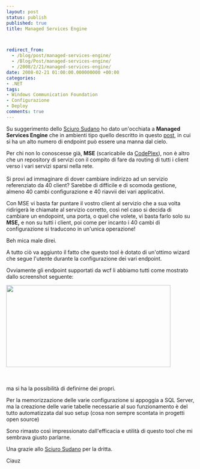 ```yaml
---
layout: post
status: publish
published: true
title: Managed Services Engine



redirect_from: 
  - /blog/post/managed-services-engine/
  - /Blog/Post/managed-services-engine/
  - /2008/2/21/managed-services-engine/
date: 2008-02-21 01:00:00.000000000 +00:00
categories:
- .NET
tags:
- Windows Communication Foundation
- Configurazione
- Deploy
comments: true
---
```

<p><span>Su suggerimento dello <a onclick="function onclick(event) { function onclick(event) { blankUrl(this.href); return false; } }" href="http://blogs.ugidotnet.org/janky">Sciuro Sudano</a> ho dato un'occhiata a <strong>Managed Services Engine</strong> che in ambienti tipo quello descritto in questo <a onclick="function onclick(event) { function onclick(event) { blankUrl(this.href); return false; } }" href="http://blogs.aspitalia.com/imperugo/post2229/bello-lavori.aspx">post</a>, in cui si ha un alto numero di endpoint pu&ograve; essere una manna dal cielo. </span></p>
<p>Per chi non lo conoscesse gi&agrave;, <strong>MSE</strong> (scaricabile da <a onclick="function onclick(event) { function onclick(event) { blankUrl(this.href); return false; } }" href="http://www.codeplex.com/servicesengine">CodePlex</a>), non &egrave; altro che un repository di servizi con il compito di fare da routing di tutti i client verso i vari servizi sparsi nella rete. <br />
<br />
Si provi ad immaginare di dover cambiare indirizzo ad un servizio referenziato da 40 client? Sarebbe di difficile e di scomoda gestione, almeno 40 cambi configurazione e 40 riavvii dei vari applicativi.</p>
<p>Con MSE vi basta far puntare il vostro client al servizio che a sua volta ridiriger&agrave; le chiamate al servizio corretto, cos&igrave; nel caso si decida di cambiare un endopoint, una porta, o quel che volete, vi basta farlo solo su <strong>MSE,</strong> e non su tutti i client, poi come per incanto i 40 cambi di configurazione si traducono in un'unica operazione!</p>
<p>Beh mica male direi.</p>
<p>A tutto ci&ograve; va aggiunto il fatto che questo tool &egrave; dotato di un'ottimo wizard che segue l'utente durante la configurazione dei vari endpoint.</p>
<p>Ovviamente gli endpoint supportati da wcf li abbiamo tutti come mostrato dallo screenshot seguente:</p>
<p><img width="437" height="218" alt="" src="/content/Uploaded/image/image_thumb.png" /><span class="Apple-style-span" style="color: rgb(0, 0, 238); text-decoration: underline;"><br />
</span></p>
<p>&nbsp;</p>
<p>ma si ha la possibilit&agrave; di definirne dei propri.</p>
<p>Per la memorizzazione delle varie configurazione si appoggia a SQL Server, ma la creazione delle varie tabelle necessarie al suo funzionamento &egrave; del tutto automatizzata dal suo setup (cosa non sempre scontata in progetti open source)</p>
<p>Sono rimasto cos&igrave; impressionato dall'efficacia e utilit&agrave; di questo tool che mi sembrava giusto parlarne.</p>
<p>Una grazie allo <a onclick="function onclick(event) { function onclick(event) { blankUrl(this.href); return false; } }" href="http://blogs.ugidotnet.org/janky">Sciuro Sudano</a> per la dritta.</p>
<p>Ciauz</p>
<p>&nbsp;</p>

